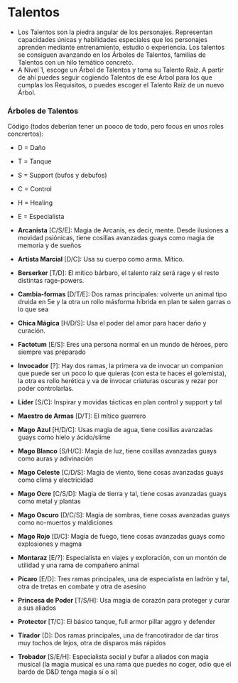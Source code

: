 # Talentos

- Los Talentos son la piedra angular de los personajes. Representan capacidades únicas y habilidades especiales que los personajes aprenden mediante entrenamiento, estudio o experiencia. Los talentos se consiguen avanzando en los Árboles de Talentos, familias de Talentos con un hilo temático concreto.
- A Nivel 1, escoge un Árbol de Talentos y toma su Talento Raíz. A partir de ahí puedes seguir cogiendo Talentos de ese Árbol para los que cumplas los Requisitos, o puedes escoger el Talento Raíz de un nuevo Árbol.

### Árboles de Talentos

Código (todos deberían tener un pooco de todo, pero focus en unos roles concrertos):
- D = Daño
- T = Tanque
- S = Support (bufos y debufos)
- C = Control
- H = Healing
- E = Especialista

- **Arcanista** [C/S/E]: Magia de Arcanis, es decir, mente. Desde ilusiones a movidad psiónicas, tiene cosillas avanzadas guays como magia de memoria y de sueños
- **Artista Marcial** [D/C]: Usa su cuerpo como arma. Mítico.
- **Berserker** [T/D]: El mítico bárbaro, el talento raíz será rage y el resto distintas rage-powers.
- **Cambia-formas** [D/T/E]: Dos ramas principales: volverte un animal tipo druida en 5e y la otra un rollo másforma híbrida en plan te salen garras o lo que sea
- **Chica Mágica** [H/D/S]: Usa el poder del amor para hacer daño y curación.
- **Factotum** [E/S]: Eres una persona normal en un mundo de héroes, pero siempre vas preparado 
- **Invocador** [?]: Hay dos ramas, la primera va de invocar un companion que puede ser un poco lo que quieras (con esta te haces el golemista), la otra es rollo herética y va de invocar criaturas oscuras y rezar por poder controlarlas.
- **Líder** [S/C]: Inspirar y movidas tácticas en plan control y support y tal
- **Maestro de Armas** [D/T]: El mítico guerrero
- **Mago Azul** [H/D/C]: Usas magia de agua, tiene cosillas avanzadas guays como hielo y ácido/slime
- **Mago Blanco** [S/H/C]: Magia de luz, tiene cosillas avanzadas guays como auras y adivinación
- **Mago Celeste** [C/D/S]: Magia de viento, tiene cosas avanzadas guays como clima y electricidad
- **Mago Ocre** [C/S/D]: Magia de tierra y tal, tiene cosas avanzadas guays como metal y plantas
- **Mago Oscuro** [D/C/S]: Magia de sombras, tiene cosas avanzadas guays como no-muertos y maldiciones
- **Mago Rojo** [D/C]: Magia de fuego, tiene cosas avanzadas guays como explosiones y magma
- **Montaraz** [E/?]: Especialista en viajes y exploración, con un montón de utilidad y una rama de compañero animal
- **Pícaro** [E/D]: Tres ramas principales, una de especialista en ladrón y tal, otra de tretas en combate y otra de asesino
- **Princesa de Poder** [T/S/H]: Usa magia de corazón para proteger y curar a sus aliados
- **Protector** [T/C]: El básico tanque, full armor pillar aggro y defender
- **Tirador** [D]: Dos ramas principales, una de francotirador de dar tiros muy tochos de lejos, otra de disparos más rápidos
- **Trobador** [S/E/H]: Especialista social y bufar a aliados con magia musical (la magia musical es una rama que puedes no coger, odio que el bardo de D&D tenga magia sí o sí)
